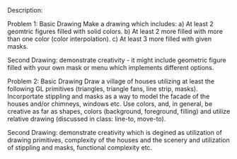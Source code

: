 Description:

Problem 1: Basic Drawing
Make a drawing which includes:
  a) At least 2 geomtric figures filled with solid colors.
  b) At least 2 more filled with more than one color (color interpolation).
  c) At least 3 more filled with given masks.

Second Drawing: demonstrate creativity - it might include geometric figure filled with your own mask or menu which implements different options.

Problem 2: Basic Drawing
Draw a village of houses utilizing at least the following GL primitives (triangles, triangle fans, line strip, masks). Incorportate stippling and masks as a way to model the facade of the houses and/or chimneys, windows etc. Use colors, and, in general, be creative as far as shapes, colors (background, foreground, filling) and utilize relative drawing (discussed in class: line-to, move-to).

Second Drawing: demonstrate creativity which is degined as utilization of drawing primitives, complexity of the houses and the scenery and utilization of stippling and masks, functional complexity etc.
